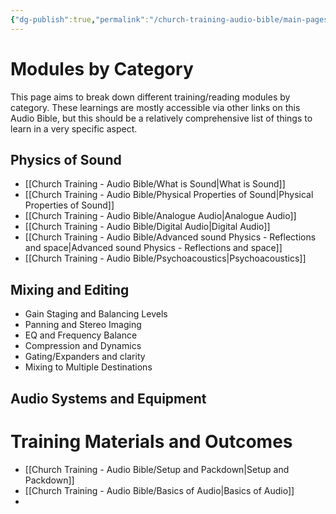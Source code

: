 ```yaml
---
{"dg-publish":true,"permalink":"/church-training-audio-bible/main-pages/training-modules/"}
---
```



# Modules by Category
This page aims to break down different training/reading modules by category. 
These learnings are mostly accessible via other links on this Audio Bible, but this should be a relatively comprehensive list of things to learn in a very specific aspect.


## Physics of Sound
- [[Church Training - Audio Bible/What is Sound\|What is Sound]]
- [[Church Training - Audio Bible/Physical Properties of Sound\|Physical Properties of Sound]]
- [[Church Training - Audio Bible/Analogue Audio\|Analogue Audio]]
- [[Church Training - Audio Bible/Digital Audio\|Digital Audio]]
- [[Church Training - Audio Bible/Advanced sound Physics - Reflections and space\|Advanced sound Physics - Reflections and space]]
- [[Church Training - Audio Bible/Psychoacoustics\|Psychoacoustics]]
## Mixing and Editing
- Gain Staging and Balancing Levels
- Panning and Stereo Imaging
- EQ and Frequency Balance
- Compression and Dynamics
- Gating/Expanders and clarity
- Mixing to Multiple Destinations

## Audio Systems and Equipment




# Training Materials and Outcomes

- [[Church Training - Audio Bible/Setup and Packdown\|Setup and Packdown]]
- [[Church Training - Audio Bible/Basics of Audio\|Basics of Audio]]
- 